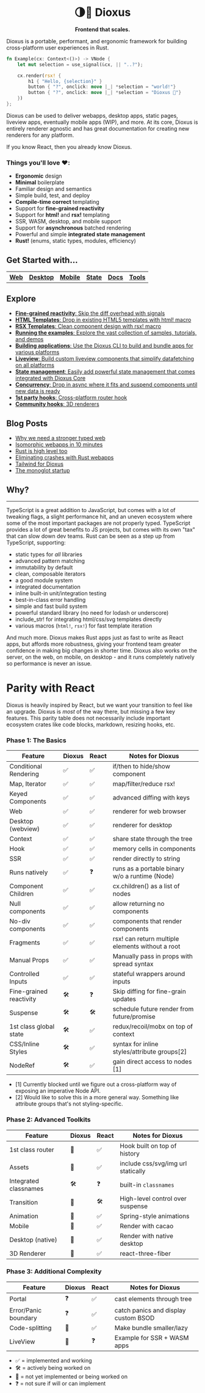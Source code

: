 <div align="center">
  <h1>🌗🚀 Dioxus</h1>
  <p>
    <strong>Frontend that scales.</strong>
  </p>
</div>

Dioxus is a portable, performant, and ergonomic framework for building cross-platform user experiences in Rust.

```rust
fn Example(cx: Context<()>) -> VNode {
    let mut selection = use_signal(&cx, || "..?");

    cx.render(rsx! {
        h1 { "Hello, {selection}" }
        button { "?", onclick: move |_| *selection = "world!"}
        button { "?", onclick: move |_| *selection = "Dioxus 🎉"}
    })
};
```

Dioxus can be used to deliver webapps, desktop apps, static pages, liveview apps, eventually mobile apps (WIP), and more. At its core, Dioxus is entirely renderer agnostic and has great documentation for creating new renderers for any platform.

If you know React, then you already know Dioxus.

### **Things you'll love ❤️:**

- **Ergonomic** design
- **Minimal** boilerplate
- Familiar design and semantics
- Simple build, test, and deploy
- **Compile-time correct** templating
- Support for **fine-grained reactivity**
- Support for **html!** and **rsx!** templating
- SSR, WASM, desktop, and mobile support
- Support for **asynchronous** batched rendering
- Powerful and simple **integrated state management**
- **Rust!** (enums, static types, modules, efficiency)

## Get Started with...

<table style="width:100%" align="center">
    <tr >
        <th><a href="http://github.com/jkelleyrtp/dioxus">Web</a></th>
        <th><a href="http://github.com/jkelleyrtp/dioxus">Desktop</a></th>
        <th><a href="http://github.com/jkelleyrtp/dioxus">Mobile</a></th>
        <th><a href="http://github.com/jkelleyrtp/dioxus">State</a></th>
        <th><a href="http://github.com/jkelleyrtp/dioxus">Docs</a></th>
        <th><a href="http://github.com/jkelleyrtp/dioxus">Tools</a></th>
    <tr>
</table>

## Explore

- [**Fine-grained reactivity**: Skip the diff overhead with signals ](docs/guides/00-index.md)
- [**HTML Templates**: Drop in existing HTML5 templates with html! macro](docs/guides/00-index.md)
- [**RSX Templates**: Clean component design with rsx! macro](docs/guides/00-index.md)
- [**Running the examples**: Explore the vast collection of samples, tutorials, and demos](docs/guides/00-index.md)
- [**Building applications**: Use the Dioxus CLI to build and bundle apps for various platforms](docs/guides/01-ssr.md)
- [**Liveview**: Build custom liveview components that simplify datafetching on all platforms](docs/guides/01-ssr.md)
- [**State management**: Easily add powerful state management that comes integrated with Dioxus Core](docs/guides/01-ssr.md)
- [**Concurrency**: Drop in async where it fits and suspend components until new data is ready](docs/guides/01-ssr.md)
- [**1st party hooks**: Cross-platform router hook](docs/guides/01-ssr.md)
- [**Community hooks**: 3D renderers](docs/guides/01-ssr.md)

## Blog Posts

- [Why we need a stronger typed web]()
- [Isomorphic webapps in 10 minutes]()
- [Rust is high level too]()
- [Eliminating crashes with Rust webapps]()
- [Tailwind for Dioxus]()
- [The monoglot startup]()

## Why?

---

TypeScript is a great addition to JavaScript, but comes with a lot of tweaking flags, a slight performance hit, and an uneven ecosystem where some of the most important packages are not properly typed. TypeScript provides a lot of great benefits to JS projects, but comes with its own "tax" that can slow down dev teams. Rust can be seen as a step up from TypeScript, supporting:

- static types for _all_ libraries
- advanced pattern matching
- immutability by default
- clean, composable iterators
- a good module system
- integrated documentation
- inline built-in unit/integration testing
- best-in-class error handling
- simple and fast build system
- powerful standard library (no need for lodash or underscore)
- include_str! for integrating html/css/svg templates directly
- various macros (`html!`, `rsx!`) for fast template iteration

And much more. Dioxus makes Rust apps just as fast to write as React apps, but affords more robustness, giving your frontend team greater confidence in making big changes in shorter time. Dioxus also works on the server, on the web, on mobile, on desktop - and it runs completely natively so performance is never an issue.

# Parity with React

Dioxus is heavily inspired by React, but we want your transition to feel like an upgrade. Dioxus is _most_ of the way there, but missing a few key features. This parity table does not necessarily include important ecosystem crates like code blocks, markdown, resizing hooks, etc.

### Phase 1: The Basics

| Feature                 | Dioxus | React | Notes for Dioxus                                 |
| ----------------------- | ------ | ----- | ------------------------------------------------ |
| Conditional Rendering   | ✅     | ✅    | if/then to hide/show component                   |
| Map, Iterator           | ✅     | ✅    | map/filter/reduce rsx!                           |
| Keyed Components        | ✅     | ✅    | advanced diffing with keys                       |
| Web                     | ✅     | ✅    | renderer for web browser                         |
| Desktop (webview)       | ✅     | ✅    | renderer for desktop                             |
| Context                 | ✅     | ✅    | share state through the tree                     |
| Hook                    | ✅     | ✅    | memory cells in components                       |
| SSR                     | ✅     | ✅    | render directly to string                        |
| Runs natively           | ✅     | ❓    | runs as a portable binary w/o a runtime (Node)   |
| Component Children      | ✅     | ✅    | cx.children() as a list of nodes                 |
| Null components         | ✅     | ✅    | allow returning no components                    |
| No-div components       | ✅     | ✅    | components that render components                |
| Fragments               | ✅     | ✅    | rsx! can return multiple elements without a root |
| Manual Props            | ✅     | ✅    | Manually pass in props with spread syntax        |
| Controlled Inputs       | ✅     | ✅    | stateful wrappers around inputs                  |
| Fine-grained reactivity | 🛠      | ❓    | Skip diffing for fine-grain updates              |
| Suspense                | 🛠      | 🛠     | schedule future render from future/promise       |
| 1st class global state  | 🛠      | ✅    | redux/recoil/mobx on top of context              |
| CSS/Inline Styles       | 🛠      | ✅    | syntax for inline styles/attribute groups[2]     |
| NodeRef                 | 🛠      | ✅    | gain direct access to nodes [1]                  |

- [1] Currently blocked until we figure out a cross-platform way of exposing an imperative Node API.
- [2] Would like to solve this in a more general way. Something like attribute groups that's not styling-specific.

### Phase 2: Advanced Toolkits

| Feature               | Dioxus | React | Notes for Dioxus                   |
| --------------------- | ------ | ----- | ---------------------------------- |
| 1st class router      | 👀     | ✅    | Hook built on top of history       |
| Assets                | 👀     | ✅    | include css/svg/img url statically |
| Integrated classnames | 🛠      | ❓    | built-in `classnames`              |
| Transition            | 👀     | 🛠     | High-level control over suspense   |
| Animation             | 👀     | ✅    | Spring-style animations            |
| Mobile                | 👀     | ✅    | Render with cacao                  |
| Desktop (native)      | 👀     | ✅    | Render with native desktop         |
| 3D Renderer           | 👀     | ✅    | react-three-fiber                  |

### Phase 3: Additional Complexity

| Feature              | Dioxus | React | Notes for Dioxus                     |
| -------------------- | ------ | ----- | ------------------------------------ |
| Portal               | ❓     | ✅    | cast elements through tree           |
| Error/Panic boundary | ❓     | ✅    | catch panics and display custom BSOD |
| Code-splitting       | 👀     | ✅    | Make bundle smaller/lazy             |
| LiveView             | 👀     | ❓    | Example for SSR + WASM apps          |

- ✅ = implemented and working
- 🛠 = actively being worked on
- 👀 = not yet implemented or being worked on
- ❓ = not sure if will or can implement
